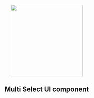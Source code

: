  <div align="center">
 <img align="center" width="230" src="https://i.imgur.com/iHgtvmg.png" />
  <h2>Multi Select UI component</h2>
</div>
